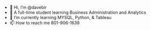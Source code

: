 - 👋 Hi, I’m @davebir
- 👀 A full-time student learning Business Administration and Analytics
- 🌱 I’m currently learning MYSQL, Python, & Tableau
- 📫 How to reach me 801-906-1639


<!---
davebir/davebir is a ✨ special ✨ repository because its `README.md` (this file) appears on your GitHub profile.
You can click the Preview link to take a look at your changes.
--->
